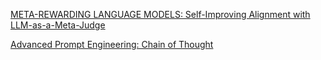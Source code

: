 [META-REWARDING LANGUAGE MODELS: Self-Improving Alignment with LLM-as-a-Meta-Judge](https://arxiv.org/pdf/2407.19594)

[Advanced Prompt Engineering: Chain of Thought](https://towardsdatascience.com/advanced-prompt-engineering-chain-of-thought-cot-8d8b090bf699)

